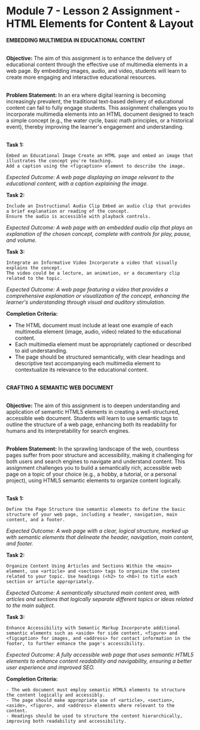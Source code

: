 # Module 7 - Lesson 2 Assignment - HTML Elements for Content & Layout

**EMBEDDING MULTIMEDIA IN EDUCATIONAL CONTENT** <br> <br>

**Objective:** The aim of this assignment is to enhance the delivery of educational content through the effective use of multimedia elements in a web page. By embedding images, audio, and video, students will learn to create more engaging and interactive educational resources. <br> <br>

**Problem Statement:** In an era where digital learning is becoming increasingly prevalent, the traditional text-based delivery of educational content can fail to fully engage students. This assignment challenges you to incorporate multimedia elements into an HTML document designed to teach a simple concept (e.g., the water cycle, basic math principles, or a historical event), thereby improving the learner's engagement and understanding. <br> <br>

**Task 1:**
```
Embed an Educational Image Create an HTML page and embed an image that illustrates the concept you're teaching.
Add a caption using the <figcaption> element to describe the image.
```
*Expected Outcome: A web page displaying an image relevant to the educational content, with a caption explaining the image.*

**Task 2:**
```
Include an Instructional Audio Clip Embed an audio clip that provides a brief explanation or reading of the concept.
Ensure the audio is accessible with playback controls.
```
*Expected Outcome: A web page with an embedded audio clip that plays an explanation of the chosen concept, complete with controls for play, pause, and volume.* <br>

**Task 3:** 
```
Integrate an Informative Video Incorporate a video that visually explains the concept.
The video could be a lecture, an animation, or a documentary clip related to the topic.
```
*Expected Outcome: A web page featuring a video that provides a comprehensive explanation or visualization of the concept, enhancing the learner's understanding through visual and auditory stimulation.* <br>

**Completion Criteria:**
- The HTML document must include at least one example of each multimedia element (image, audio, video) related to the educational content.
- Each multimedia element must be appropriately captioned or described to aid understanding.
- The page should be structured semantically, with clear headings and descriptive text accompanying each multimedia element to contextualize its relevance to the educational content. <br> <br>

**CRAFTING A SEMANTIC WEB DOCUMENT** <br> <br>

**Objective:** The aim of this assignment is to deepen understanding and application of semantic HTML5 elements in creating a well-structured, accessible web document. Students will learn to use semantic tags to outline the structure of a web page, enhancing both its readability for humans and its interpretability for search engines. <br> <br>

**Problem Statement:** In the sprawling landscape of the web, countless pages suffer from poor structure and accessibility, making it challenging for both users and search engines to navigate and understand content. This assignment challenges you to build a semantically rich, accessible web page on a topic of your choice (e.g., a hobby, a tutorial, or a personal project), using HTML5 semantic elements to organize content logically. <br> <br>


**Task 1:** 
```
Define the Page Structure Use semantic elements to define the basic structure of your web page, including a header, navigation, main content, and a footer.
```
*Expected Outcome: A web page with a clear, logical structure, marked up with semantic elements that delineate the header, navigation, main content, and footer.* <br>

**Task 2:** 
```
Organize Content Using Articles and Sections Within the <main> element, use <article> and <section> tags to organize the content related to your topic. Use headings (<h2> to <h6>) to title each section or article appropriately.
```
*Expected Outcome: A semantically structured main content area, with articles and sections that logically separate different topics or ideas related to the main subject.* <br>

**Task 3:** 
```
Enhance Accessibility with Semantic Markup Incorporate additional semantic elements such as <aside> for side content, <figure> and <figcaption> for images, and <address> for contact information in the footer, to further enhance the page's accessibility.
```
*Expected Outcome: A fully accessible web page that uses semantic HTML5 elements to enhance content readability and navigability, ensuring a better user experience and improved SEO.* <br>

**Completion Criteria:**
```
- The web document must employ semantic HTML5 elements to structure the content logically and accessibly.
- The page should make appropriate use of <article>, <section>, <aside>, <figure>, and <address> elements where relevant to the content.
- Headings should be used to structure the content hierarchically, improving both readability and accessibility.
```

